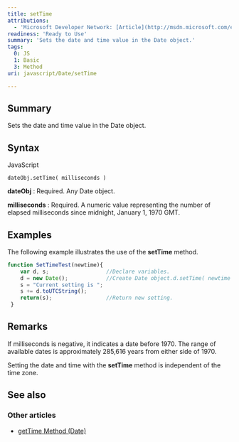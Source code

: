 ```yaml
---
title: setTime
attributions:
  - 'Microsoft Developer Network: [Article](http://msdn.microsoft.com/en-us/library/ie/767045xx(v=vs.94).aspx)'
readiness: 'Ready to Use'
summary: 'Sets the date and time value in the Date object.'
tags:
  0: JS
  1: Basic
  3: Method
uri: javascript/Date/setTime

---
```

## <span>Summary</span>

Sets the date and time value in the Date object.

## <span>Syntax</span>

<span class="language">JavaScript</span>

    dateObj.setTime( milliseconds )

**dateObj**
:   Required. Any Date object.

**milliseconds**
:   Required. A numeric value representing the number of elapsed milliseconds since midnight, January 1, 1970 GMT.

## <span>Examples</span>

The following example illustrates the use of the **setTime** method.

``` js
function SetTimeTest(newtime){
    var d, s;                  //Declare variables.
    d = new Date();            //Create Date object.d.setTime( newtime ) ;        //Set time.
    s = "Current setting is ";
    s += d.toUTCString();
    return(s);                 //Return new setting.
 }
```

## <span>Remarks</span>

If milliseconds is negative, it indicates a date before 1970. The range of available dates is approximately 285,616 years from either side of 1970.

Setting the date and time with the **setTime** method is independent of the time zone.

## <span>See also</span>

### <span>Other articles</span>

-   [getTime Method (Date)](/javascript/Date/getTime)

